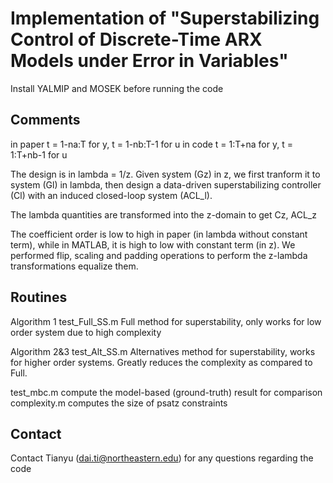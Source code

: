 Implementation of "Superstabilizing Control of Discrete-Time ARX Models under Error in Variables"
===============

Install YALMIP and MOSEK before running the code

## Comments
in paper t = 1-na:T for y,     t = 1-nb:T-1 for u
in code t = 1:T+na for y,     t = 1:T+nb-1 for u

The design is in lambda = 1/z. Given system (Gz) in z, we first tranform it to system (Gl) in lambda, then design a data-driven superstabilizing controller (Cl) with an induced closed-loop system (ACL_l). 

The lambda quantities are transformed into the z-domain to get Cz, ACL_z

The coefficient order is low to high in paper (in lambda without constant term), while in MATLAB, it is high to low with constant term (in z). We performed flip, scaling and padding operations to perform the z-lambda transformations equalize them. 

## Routines
Algorithm 1
test_Full_SS.m      			 Full method for superstability, only works for low order system due to high complexity

Algorithm 2&3
test_Alt_SS.m   		         Alternatives method for superstability, works for higher order systems. Greatly reduces the complexity as compared to Full. 

test_mbc.m                               compute the model-based (ground-truth) result for comparison
complexity.m                             computes the size of psatz constraints

## Contact
Contact Tianyu (dai.ti@northeastern.edu) for any questions regarding the code
